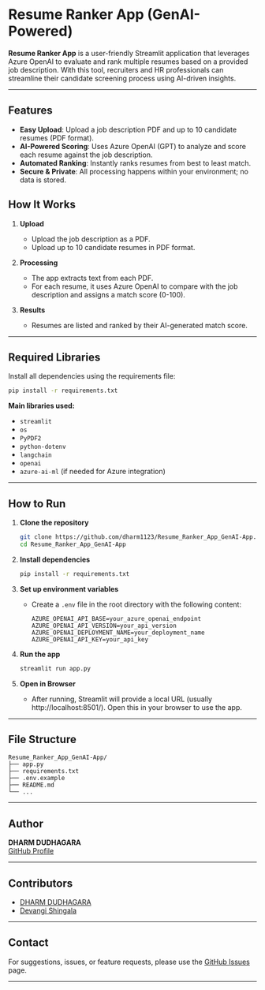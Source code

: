 # Resume Ranker App (GenAI-Powered)

**Resume Ranker App** is a user-friendly Streamlit application that leverages Azure OpenAI to evaluate and rank multiple resumes based on a provided job description. With this tool, recruiters and HR professionals can streamline their candidate screening process using AI-driven insights.

---

##  Features

- **Easy Upload**: Upload a job description PDF and up to 10 candidate resumes (PDF format).
- **AI-Powered Scoring**: Uses Azure OpenAI (GPT) to analyze and score each resume against the job description.
- **Automated Ranking**: Instantly ranks resumes from best to least match.
- **Secure & Private**: All processing happens within your environment; no data is stored.

##  How It Works

1. **Upload**  
   - Upload the job description as a PDF.
   - Upload up to 10 candidate resumes in PDF format.

2. **Processing**  
   - The app extracts text from each PDF.
   - For each resume, it uses Azure OpenAI to compare with the job description and assigns a match score (0-100).

3. **Results**  
   - Resumes are listed and ranked by their AI-generated match score.

---

##  Required Libraries

Install all dependencies using the requirements file:

```bash
pip install -r requirements.txt
```

**Main libraries used:**
- `streamlit`
- `os`
- `PyPDF2`
- `python-dotenv`
- `langchain`
- `openai`
- `azure-ai-ml` (if needed for Azure integration)

---

##  How to Run

1. **Clone the repository**
    ```bash
    git clone https://github.com/dharm1123/Resume_Ranker_App_GenAI-App.git
    cd Resume_Ranker_App_GenAI-App
    ```

2. **Install dependencies**
    ```bash
    pip install -r requirements.txt
    ```

3. **Set up environment variables**

    - Create a `.env` file in the root directory with the following content:
        ```
        AZURE_OPENAI_API_BASE=your_azure_openai_endpoint
        AZURE_OPENAI_API_VERSION=your_api_version
        AZURE_OPENAI_DEPLOYMENT_NAME=your_deployment_name
        AZURE_OPENAI_API_KEY=your_api_key
        ```

4. **Run the app**
    ```bash
    streamlit run app.py
    ```

5. **Open in Browser**

    - After running, Streamlit will provide a local URL (usually http://localhost:8501/). Open this in your browser to use the app.

---

## File Structure

```
Resume_Ranker_App_GenAI-App/
├── app.py
├── requirements.txt
├── .env.example
├── README.md
└── ...
```

---

## Author

**DHARM DUDHAGARA**  
[GitHub Profile](https://github.com/dharm1123)

---

## Contributors

- [DHARM DUDHAGARA](https://github.com/dharm1123)
- [Devangi Shingala](https://github.com/devangishingala)

---
## Contact

For suggestions, issues, or feature requests, please use the [GitHub Issues](https://github.com/dharm1123/Resume_Ranker_App_GenAI-App/issues) page.

---
